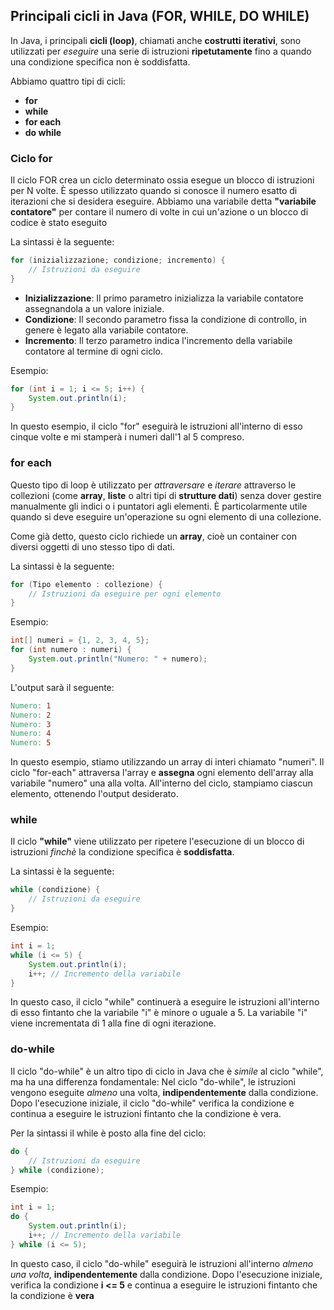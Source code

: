 ## Principali cicli in Java (FOR, WHILE, DO WHILE)

In Java, i principali **cicli (loop)**, chiamati 
anche **costrutti iterativi**, sono utilizzati 
per _eseguire_ una serie di istruzioni 
**ripetutamente** fino a quando una condizione 
specifica 
non è soddisfatta. 

Abbiamo quattro tipi di cicli:
- **for**
- **while**
- **for each**
- **do while**

### Ciclo for

Il ciclo FOR crea un ciclo determinato ossia esegue 
un blocco di istruzioni per N volte. È spesso 
utilizzato quando si conosce il numero esatto 
di iterazioni che si desidera eseguire. 
Abbiamo una variabile detta **"variabile contatore"** 
per contare il numero di volte in cui un'azione o un 
blocco di codice è stato eseguito

La sintassi è la seguente:
```Java
for (inizializzazione; condizione; incremento) {
    // Istruzioni da eseguire
}
```
- **Inizializzazione**: Il primo parametro inizializza la variabile 
contatore assegnandola a un valore iniziale.
- **Condizione**: Il secondo parametro fissa la condizione di controllo, 
in genere è legato alla variabile contatore.
- **Incremento**: Il terzo parametro indica l'incremento 
della variabile contatore al termine di ogni ciclo.

Esempio:
```Java
for (int i = 1; i <= 5; i++) {
    System.out.println(i);
}
```
In questo esempio, il ciclo "for" eseguirà le istruzioni 
all'interno di esso cinque volte e mi stamperà i numeri dall'1 al 5 compreso.

### for each
Questo tipo di loop è utilizzato per _attraversare_ e _iterare_ attraverso 
le collezioni (come **array**, **liste** o altri tipi di **strutture dati**) senza dover gestire 
manualmente gli indici o i puntatori agli elementi.
È particolarmente utile quando si deve eseguire un'operazione su ogni 
elemento di una collezione. 

Come già detto, questo ciclo richiede un **array**, cioè un container 
con diversi oggetti di uno stesso tipo di dati.

La sintassi è la seguente:
```Java
for (Tipo elemento : collezione) {
    // Istruzioni da eseguire per ogni elemento
}
```
Esempio:
```Java
int[] numeri = {1, 2, 3, 4, 5};
for (int numero : numeri) {
    System.out.println("Numero: " + numero);
}
```
L'output sarà il seguente:
```makefile
Numero: 1
Numero: 2
Numero: 3
Numero: 4
Numero: 5
```
In questo esempio, stiamo utilizzando un array di interi chiamato "numeri".
Il ciclo "for-each" attraversa l'array e **assegna** ogni elemento dell'array 
alla variabile "numero" una alla volta. All'interno del ciclo,
stampiamo ciascun elemento, ottenendo l'output desiderato.

### while
Il ciclo **"while"** viene utilizzato per ripetere l'esecuzione di un blocco di 
istruzioni _finchè_ la condizione specifica è **soddisfatta**.

La sintassi è la seguente:
```Java
while (condizione) {
    // Istruzioni da eseguire
}
```
Esempio:
```Java
int i = 1;
while (i <= 5) {
    System.out.println(i);
    i++; // Incremento della variabile
}
```
In questo caso, il ciclo "while" continuerà a eseguire le istruzioni 
all'interno di esso fintanto che la variabile "i" è minore o uguale a 5.
La variabile "i" viene incrementata di 1 alla fine di ogni iterazione.

### do-while
Il ciclo "do-while" è un altro tipo di ciclo in Java che è _simile_ al ciclo "while", 
ma ha una differenza fondamentale:
Nel ciclo "do-while", le istruzioni vengono eseguite 
_almeno_ una volta, **indipendentemente** dalla condizione. 
Dopo l'esecuzione iniziale, il ciclo "do-while" verifica la condizione e continua a 
eseguire le istruzioni fintanto che la condizione è vera.

Per la sintassi il while è posto alla fine del ciclo:
```Java
do {
    // Istruzioni da eseguire
} while (condizione);
```
Esempio:
```Java
int i = 1;
do {
    System.out.println(i);
    i++; // Incremento della variabile
} while (i <= 5);
```
In questo caso, il ciclo "do-while" eseguirà le istruzioni all'interno _almeno una volta_,
**indipendentemente** dalla condizione. Dopo l'esecuzione iniziale,
verifica la condizione **i <= 5** e continua a eseguire le istruzioni 
fintanto che la condizione è **vera**
